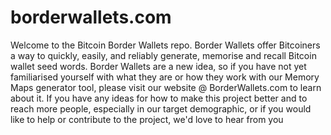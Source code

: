 # borderwallets.com
Welcome to the Bitcoin Border Wallets repo.
Border Wallets offer Bitcoiners a way to quickly, easily, and reliably generate, memorise and recall Bitcoin wallet seed words.
Border Wallets are a new idea, so if you have not yet familiarised yourself with what they are or how they work with our Memory Maps generator tool,
please visit our website @ BorderWallets.com to learn about it.
If you have any ideas for how to make this project better and to reach more people, especially in our target demographic,
or if you would like to help or contribute to the project, we'd love to hear from you
